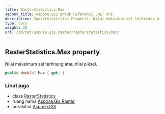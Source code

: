 ```yaml
---
title: RasterStatistics.Max
second_title: Aspose.GIS untuk Referensi .NET API
description: RasterStatistics Properti. Nilai maksimum sel terhitung atau nilai piksel.
type: docs
weight: 20
url: /id/net/aspose.gis.raster/rasterstatistics/max/
---
```

## RasterStatistics.Max property

Nilai maksimum sel terhitung atau nilai piksel.

```csharp
public double? Max { get; }
```

### Lihat juga

* class [RasterStatistics](../)
* ruang nama [Aspose.Gis.Raster](../../rasterstatistics/)
* perakitan [Aspose.GIS](../../../)


